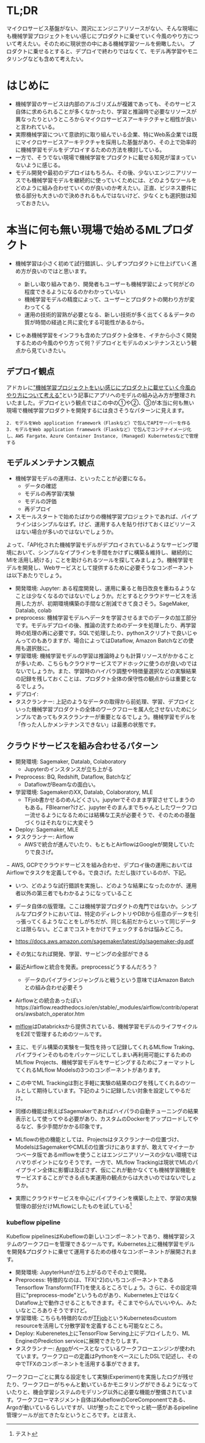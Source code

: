# TL;DR
マイクロサービス基盤がない、潤沢にエンジニアリソースがない、そんな現場にも機械学習プロジェクトをいい感じにプロダクトに乗せていく今風のやり方について考えたい。そのために現状世の中にある機械学習ツールを俯瞰したい。
プロダクトに乗せるとすると、デプロイで終わりではなくて、モデル再学習やモニタリングなども含めて考えたい。

# はじめに
- 機械学習のサービスは内部のアルゴリズムが複雑であっても、そのサービス自体に求められることが多くなかったり、学習と推論時で必要なリソースが異なったりというところからマイクロサービスアーキテクチャと相性が良いと言われている。
- 実際機械学習について意欲的に取り組んでいる企業、特にWeb系企業では既にマイクロサービスアーキテクチャを採用した基盤があり、その上で効率的に機械学習モデルをデプロイするための方法を検討している。
- 一方で、そうでない現場で機械学習をプロダクトに載せる知見が溜まっていないように感じる。
- モデル開発や最初のデプロイはもちろん、その後、少ないエンジニアリソースでも機械学習モデルを継続的に使っていくためには、どのようなツールをどのように組み合わせていくのが良いのか考えたい。正直、ビジネス要件に依る部分も大きいので決めきれるもんではないけど、少なくとも選択肢は知っておきたい。

# 本当に何も無い現場で始めるMLプロダクト
- 機械学習は小さく初めて試行錯誤し、少しずつプロダクトに仕上げていく進め方が良いのではと思います。
  - 新しい取り組みであり、開発者もユーザーも機械学習によって何がどの程度できるようになるのかわかっていない
  - 機械学習モデルの精度によって、ユーザーとプロダクトの関わり方が変わってくる
  - 運用の技術的習熟が必要となる、新しい技術が多く出てくる＆データの質が時間の経過と共に変化する可能性があるから。
  
- じゃあ機械学習をインフラも含めたプロダクト全体を、イチから小さく開発するための今風のやり方って何？デプロイとモデルのメンテナンスという観点から見ていきたい。
## デプロイ観点
アドカレに["機械学習プロジェクトをいい感じにプロダクトに載せていく今風のやり方について考える"](https://aflc.qrunch.io/entries/dQqtdFHRumPAYJcj)という記事にアプリへのモデルの組み込み方が整理されいたました。デプロイという観点ではこの中の①や②、③が本当に何も無い現場で機械学習プロダクトを開発するには良さそうなパターンに見えます。

```
2. モデルをWeb application framework（Flaskなど）で包んでAPIサーバーを作る
3. モデルをWeb application framework（Flaskなど）で包んでコンテナイメージ化し、AWS Fargate、Azure Container Instance, (Managed) Kubernetesなどで管理する
```

## モデルメンテナンス観点
  - 機械学習モデルの運用は、といったことが必要になる。
    - データの確認
    - モデルの再学習/実験
    - モデルの評価
    - 再デプロイ
 - スモールスタートで始めたばかりの機械学習プロジェクトであれば、パイプラインはシンプルなはず。けど、運用する人を貼り付けておくほどリソースはない場合が多いのではないでしょうか。
 

よって、「API化された機械学習モデルがデプロイされているようなサービング環境において、シンプルなイプラインを手間をかけずに構築＆維持し、継続的にMlを活用し続ける」ことを助けられるツールを探してみましょう。機械学習モデルを開発し、Webサービスとして提供するために必要そうなコンポーネントは以下あたりでしょう。
- 開発環境: Jupyter: ある程度開発し、運用に乗ると毎日改良を重ねるようなことは少なくなるのではないでしょうか。だとするとクラウドサービスを活用した方が、初期環境構築の手間など削減できて良さそう。SageMaker, Datalab, colab
- preprocess: 機械学習モデルへデータを学習させるまでのデータの加工部分です。モデルデプロイの後、推論の流すためのデータを処理したり、再学習時の処理の再に必要です。SQLで処理したり、pythonスクリプトで良いじゃんってのもありますが、場合によってはDataflow, Amazon Batchなどの使用も選択肢に。
- 学習環境: 機械学習モデルの学習は推論時よりも計算リソースがかかることが多いため、こちらもクラウドサービスでアドホックに使うのが良いのではないでしょうか。また、学習時のハイパラ調整や特徴量選択などの実験結果の記録を残しておくことは、プロダクト全体の保守性の観点からは重要となるでしょう。
- デプロイ:  
- タスクランナー: 上記のようなデータの取得から前処理、学習、デプロイといった機械学習プロダクトの全体のワークフローを属人化させないためにシンプルであってもタスクランナーが重要となるでしょう。機械学習モデルを「作った人しかメンテナンスできない」は最悪の状態です。


## クラウドサービスを組み合わせるパターン
- 開発環境: Sagemaker, Datalab, Colaboratory
  - Jupyterのインスタンスが立ち上がる
- Preprocess: BQ, Redshift, Dataflow, Batchなど
  - DataflowがBeamなの面白い。
- 学習環境: SagemakerのXX, Datalab, Colaboratory, MLE
  - TFjob書かせるのめんどくさい。jupyterでそのまま学習させてしまうのもある。FBlearner?けど、jupyterそのまんまでちゃんとしたワークフロー流せるようになるためには結構な工夫が必要そうで、そのための基盤づくりはそれなりに大変そう
- Deploy: Sagemaker, MLE
- タスクランナー: Airflow
  - AWSで統合が進んでいたり、もともとAirflowはGoogleが開発していたりで良さげ。

− AWS, GCPでクラウドサービスを組み合わせ、デプロイ後の運用においてはAirflowでタスクを定義してやる。で良さげ。ただし抜けているのが、下記。
  - いつ、どのような試行錯誤を実施し、どのような結果になったのかが、運用者以外の第三者でもわかるようになっていること
  - データ自体の版管理。ここは機械学習プロダクトの鬼門ではないか。シンプルなプロダクトにおいては、特定のディレクトリやDBから任意のデータを引っ張ってくるようなことをしがちだが、同じ名前だからといって同じデータとは限らない。どこまでコストをかけてチェックするかは悩みどころ。
  

  
  - https://docs.aws.amazon.com/sagemaker/latest/dg/sagemaker-dg.pdf
  - その気になれば開発、学習、サービングの全部ができる
  - 最近Airflowと統合を発表。preprocessどうするんだろう？
    - データのパイプラインジャングルと戦うという意味ではAmazon Batchとの組み合わせ必要そう
  - Airflowとの統合あったぽいhttps://airflow.readthedocs.io/en/stable/_modules/airflow/contrib/operators/awsbatch_operator.htm


- [mlflow](https://www.mlflow.org/docs/latest/tracking.html)はDatabricksから提供されている、機械学習モデルのライフサイクルをE2Eで管理するためのツールです。
- 主に、モデル構築の実験を一覧性を持って記録してくれるMLflow Traking、パイプラインそのものをパッケージにしてしまい再利用可能にするためのMLflow Projects、機械学習モデルをサービングするためにフォーマットしてくれるMLflow Modelsの3つのコンポーネントがあります。
- この中でML Trackingは割と手軽に実験の結果のログを残してくれるのツールとして期待しています。下記のように記録したい対象を設定してやるだけ。
- 同様の機能は例えばSagemakerであればハイパラの自動チューニングの結果表示として使ってやる必要があり、カスタムのDockerをアップロードしてやるなど、多少手間がかかる印象です。
- MLflowの他の機能としては、Projectsはタスクランナーの位置づけ、ModelsはSagemakerやCMLEの位置づけにありますが、敢えてマイナーかつベータ版であるmlflowを使うことはエンジニアリソースの少ない環境ではハマりポイントになりそうです。一方で、MLflow Trackingは現状でMLのパイプライン全体に影響は及ばさず、仮にこれが動かなくても機械学習機能をサービスすることができる点も実運用の観点からは大きいのではないでしょうか。
- 実際にクラウドサービスを中心にパイプラインを構築した上で、学習の実験管理の部分だけMLflowにしたものを試している[^1]
 
 
 
 ### kubeflow pipeline
Kubeflow pipelinesはKubeflowの新しいコンポーネントであり、機械学習システムのワークフローを管理できるツールです。Kubernetes上に機械学習モデルを開発&プロダクトに乗せて運用するための様々なコンポーネントが展開されます。

- 開発環境: JupyterHunが立ち上がるのでその上で開発。
- Preprocess: 特徴的なのは、TFX[^2]のいちコンポーネントであるTensorflow Transform(TFT)を使えるところでしょう。さらに、その設定項目に"preprocess-mode"というものがあり、Kubernetes上ではなくDataflow上で動作させることもできます。そこまでやらんでいいやん、みたいなところありそうですけど。
- 学習環境: こちらも特徴的なのが[TFjob](https://www.kubeflow.org/docs/guides/components/tftraining/)というKubernetesのcustom resourceを活用して分散学習を定義することも可能なところ。
- Deploy: Kuberenetes上にTensorFlow Serving上にデプロイしたり、ML EngineのPrediction serviceに展開できたりします。
- タスクランナー: [Argo](https://argoproj.github.io/)がベースとなっているワークフローエンジンが使われています。ワークフローの定義はPythonをベースにしたDSLで記述し、その中でTFXのコンポーネントを活用する事ができます。


ワークフローごとに異なる設定をして実験(Experiment)を実施したログが残せたり、ワークフローがちゃんと動いているかモニタリングができるようになっていたりと、機会学習システムのモデリング以外に必要な機能が整備されています。ワークフローマネジメント自体はKubeflowのCoreComponentである、Argoが動いているらしいですが、UIが整ったことでやっと統一感があるpipeline管理ツールが出てきたなというところです。とは言え、


   [^1]:テスト
